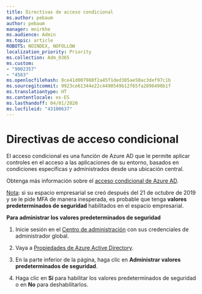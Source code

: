 ```yaml
---
title: Directivas de acceso condicional
ms.author: pebaum
author: pebaum
manager: mnirkhe
ms.audience: Admin
ms.topic: article
ROBOTS: NOINDEX, NOFOLLOW
localization_priority: Priority
ms.collection: Adm_O365
ms.custom:
- "9002357"
- "4583"
ms.openlocfilehash: 8ce41d007988f2a45f1ded385ae50ac3def97c1b
ms.sourcegitcommit: 9923ce61344e22c4490549b12f65fa2896490b1f
ms.translationtype: HT
ms.contentlocale: es-ES
ms.lasthandoff: 04/01/2020
ms.locfileid: "43100637"
---
```

# <a name="conditional-access-policies"></a>Directivas de acceso condicional

El acceso condicional es una función de Azure AD que le permite aplicar controles en el acceso a las aplicaciones de su entorno, basados en condiciones específicas y administrados desde una ubicación central.

Obtenga más información sobre el [acceso condicional de Azure AD](https://docs.microsoft.com/azure/active-directory/conditional-access/).  

[Nota](http://aka.ms/securitydefaults): si su espacio empresarial se creó después del 21 de octubre de 2019 y se le pide MFA de manera inesperada, es probable que tenga **valores predeterminados de seguridad** habilitados en el espacio empresarial.

**Para administrar los valores predeterminados de seguridad**

1. Inicie sesión en el [Centro de administración](https://go.microsoft.com/fwlink/p/?linkid=834822) con sus credenciales de administrador global.

2. Vaya a [Propiedades de Azure Active Directory](https://portal.azure.com/#blade/Microsoft_AAD_IAM/ActiveDirectoryMenuBlade/Properties).

3. En la parte inferior de la página, haga clic en **Administrar valores predeterminados de seguridad**.

4. Haga clic en **Sí** para habilitar los valores predeterminados de seguridad o en **No** para deshabilitarlos.
